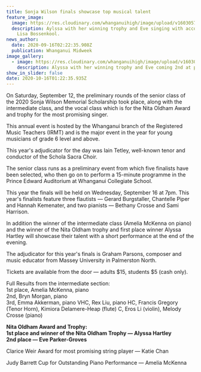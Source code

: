 ```yaml
---
title: Sonja Wilson finals showcase top musical talent
feature_image:
  image: https://res.cloudinary.com/whanganuihigh/image/upload/v1603057406/News/Alyssa-_-Eve-1st-_-2nd.jpg
  description: Aylssa with her winning trophy and Eve singing with accompanist
    Lisa Bossenkool.
news_author:
  date: 2020-09-16T02:22:35.908Z
  publication: Whanganui Midweek
image_gallery:
  - image: https://res.cloudinary.com/whanganuihigh/image/upload/v1603057428/News/Alyssa-and-Eve.in-lineup--midweek-16.9.20.jpg
    description: Alyssa with her winning trophy and Eve coming 2nd at prizegiving evening.
show_in_slider: false
date: 2020-10-16T01:22:35.935Z
---
```

On Saturday, September 12, the preliminary rounds of the senior class of the 2020 Sonja Wilson Memorial Scholarship took place, along with the intermediate class, and the vocal class which is for the Nita Oldham Award and trophy for the most promising singer.

This annual event is hosted by the Whanganui branch of the Registered Music Teachers (IRMT) and is the major event in the year for young musicians of grade 6 level and above.

This year's adjudicator for the day was Iain Tetley, well-known tenor and conductor of the Schola Sacra Choir.

The senior class runs as a preliminary event from which five finalists have been selected, who then go on to perform a 15-minute programme in the Prince Edward Auditorium at Whanganui Collegiate School.

This year the finals will be held on Wednesday, September 16 at 7pm. This year's finalists feature three flautists — Gerard Burgstaller, Chantelle Piper and Hannah Kemenater, and two pianists — Bethany Crosse and Sami Harrison.

In addition the winner of the intermediate class (Amelia McKenna on piano) and the winner of the Nita Oldham trophy and first place winner Alyssa Hartley will showcase their talent with a short performance at the end of the evening.

The adjudicator for this year's finals is Graham Parsons, composer and music educator from Massey University in Palmerston North.

Tickets are available from the door — adults $15, students $5 (cash only).

Full Results from the intermediate section:  
1st place, Amelia McKenna, piano  
2nd, Bryn Morgan, piano  
3rd, Emma Akkerman, piano
VHC, Rex Liu, piano
HC, Francis Gregory (Tenor Horn), Kimiora Delamere-Heap (flute)
C, Eros Li (violin), Melody Crosse (piano)

**Nita Oldham Award and Trophy:**  
**1st place and winner of the Nita Oldham Trophy — Alyssa Hartley**  
**2nd place — Eve Parker-Groves**

Clarice Weir Award for most promising string player — Katie Chan  

Judy Barrett Cup for Outstanding Piano Performance — Amelia McKenna